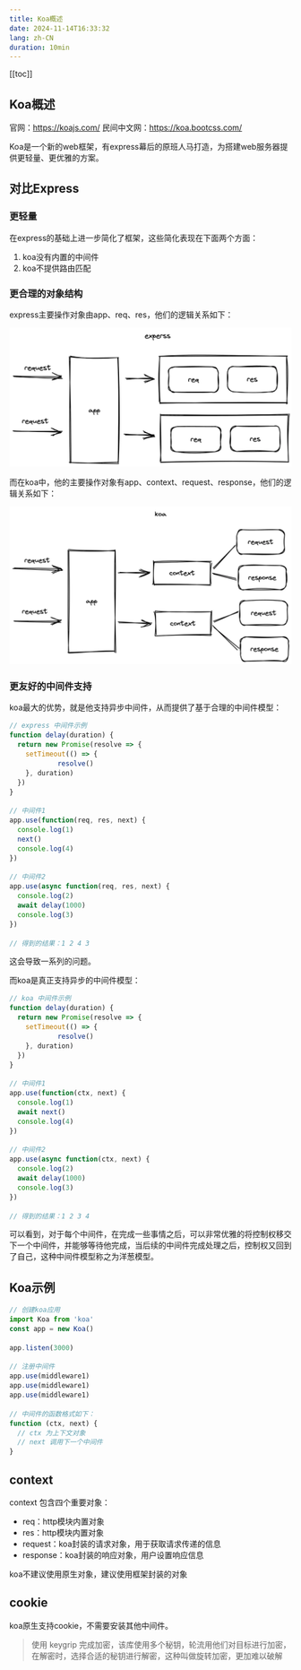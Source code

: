 ```yaml
---
title: Koa概述
date: 2024-11-14T16:33:32
lang: zh-CN
duration: 10min
---
```


[[toc]]

## Koa概述

官网：https://koajs.com/
民间中文网：https://koa.bootcss.com/

Koa是一个新的web框架，有express幕后的原班人马打造，为搭建web服务器提供更轻量、更优雅的方案。

## 对比Express

### 更轻量

在express的基础上进一步简化了框架，这些简化表现在下面两个方面：

1. koa没有内置的中间件
2. koa不提供路由匹配

### 更合理的对象结构

express主要操作对象由app、req、res，他们的逻辑关系如下：

![alt text](./image-2.png)

而在koa中，他的主要操作对象有app、context、request、response，他们的逻辑关系如下：

![alt text](./image-3.png)

### 更友好的中间件支持

koa最大的优势，就是他支持异步中间件，从而提供了基于合理的中间件模型：
```js
// express 中间件示例
function delay(duration) {
  return new Promise(resolve => {
    setTimeout(() => {
            resolve()
    }, duration)
  })
}

// 中间件1
app.use(function(req, res, next) {
  console.log(1)
  next()
  console.log(4)
})

// 中间件2
app.use(async function(req, res, next) {
  console.log(2)
  await delay(1000)
  console.log(3)
})

// 得到的结果：1 2 4 3

```

这会导致一系列的问题。

而koa是真正支持异步的中间件模型：

```js
// koa 中间件示例
function delay(duration) {
  return new Promise(resolve => {
    setTimeout(() => {
            resolve()
    }, duration)
  })
}

// 中间件1
app.use(function(ctx, next) {
  console.log(1)
  await next()
  console.log(4)
})

// 中间件2
app.use(async function(ctx, next) {
  console.log(2)
  await delay(1000)
  console.log(3)
})

// 得到的结果：1 2 3 4
```

可以看到，对于每个中间件，在完成一些事情之后，可以非常优雅的将控制权移交下一个中间件，并能够等待他完成，当后续的中间件完成处理之后，控制权又回到了自己，这种中间件模型称之为洋葱模型。

## Koa示例

```js
// 创建koa应用
import Koa from 'koa'
const app = new Koa()

app.listen(3000)

// 注册中间件
app.use(middleware1)
app.use(middleware1)
app.use(middleware1)

// 中间件的函数格式如下：
function (ctx, next) {
  // ctx 为上下文对象
  // next 调用下一个中间件
}
```
## context

context 包含四个重要对象：

 - req：http模块内置对象
 - res：http模块内置对象
 - request：koa封装的请求对象，用于获取请求传递的信息
 - response：koa封装的响应对象，用户设置响应信息

koa不建议使用原生对象，建议使用框架封装的对象

## cookie

koa原生支持cookie，不需要安装其他中间件。

> 使用 keygrip 完成加密，该库使用多个秘钥，轮流用他们对目标进行加密，在解密时，选择合适的秘钥进行解密，这种叫做旋转加密，更加难以破解